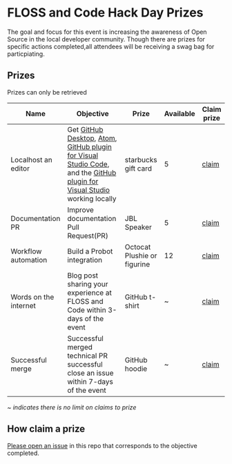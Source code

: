 # FLOSS and Code Hack Day Prizes

The goal and focus for this event is increasing the awareness of Open Source in the local developer community. Though there are prizes for specific actions completed,all attendees will be receiving a swag bag for particpiating.

## Prizes

Prizes can only be retrieved 

|Name|Objective|Prize|Available| Claim prize|
|-|-|-|-|-|
|Localhost an editor|Get [GitHub Desktop](https://github.com/desktop/desktop/blob/development/docs/contributing/setup.md), [Atom](https://github.com/atom/atom/blob/master/CONTRIBUTING.md), [GitHub plugin for Visual Studio Code](https://github.com/microsoft/vscode-pull-request-github#getting-started), and the [GitHub plugin for Visual Studio](https://github.com/github/VisualStudio/blob/master/CONTRIBUTING.md) working locally |starbucks gift card|5|[claim](https://github.com/ohub-floss-atl/prizes/issues/new?assignees=&labels=Localhost+an+editor&template=-prize-request--running-it-local--.md&title=%5BPrize%5D)|
|Documentation PR|Improve documentation Pull Request(PR) |JBL Speaker|5|[claim](https://github.com/ohub-floss-atl/prizes/issues/new?assignees=&labels=documentation+fix&template=-prize-request--improve-documentation-pull-request-pr--.md&title=%5BPrize%5D)|
|Workflow automation|Build a Probot integration |Octocat Plushie or figurine|12|[claim](https://github.com/ohub-floss-atl/prizes/issues/new?assignees=&labels=probot+integration&template=-prize-request--Build-a-Probot-integration--.md&title=%5BPrize%5D)|
|Words on the internet|Blog post sharing your experience at FLOSS and Code within 3-days of the event |GitHub t-shirt|~|[claim](https://github.com/ohub-floss-atl/prizes/issues/new?assignees=&labels=documentation+fix&template=-blog.md&title=%5BPrize%5D+Words+on+the+internet)|
|Successful merge|Successful merged technical PR successful close an issue within 7-days of the event |GitHub hoodie|~|[claim](https://github.com/ohub-floss-atl/prizes/issues/new?assignees=&labels=merged&template=merge.md&title=%5BPrize%5D+Successful+merge)|

*~* *indicates there is no limit on claims to prize*

## How claim a prize
[Please open an issue](https://github.com/ohub-floss-atl/prizes/issues/new/choose) in this repo that corresponds to the objective completed.

